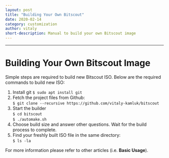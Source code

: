 ```yaml
---
layout: post
title: "Building Your Own Bitscout"
date: 2020-02-14
category: customization
author: vitaly
short-description: Manual to build your own Bitscout image
---
```


-----

# Building Your Own Bitscout Image #  
Simple steps are required to build new Bitscout ISO. Below are the required commands to build new ISO:

1. Install git
`$ sudo apt install git`  
2. Fetch the project files from Github:  
`$ git clone --recursive https://github.com/vitaly-kamluk/bitscout`  
3. Start the builder  
`$ cd bitscout`  
`$ ./automake.sh`  
4. Choose build size and answer other questions. Wait for the build process to complete.  
5. Find your freshly built ISO file in the same directory:  
`$ ls -la`  

For more information please refer to other articles (i.e. **Basic Usage**).


